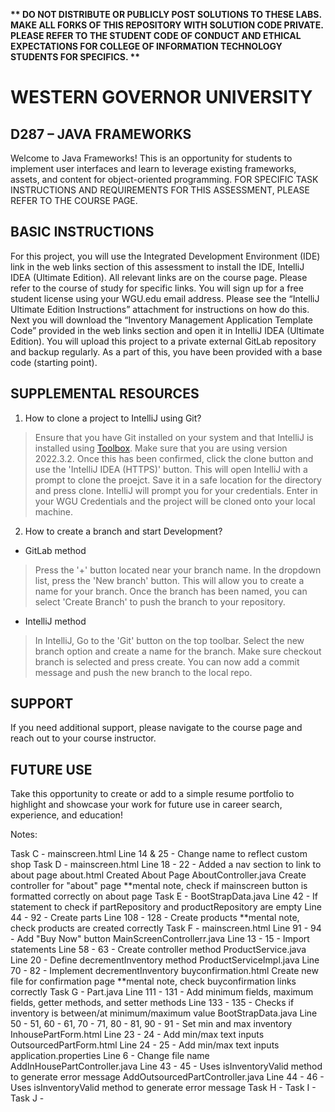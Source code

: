 <strong>** DO NOT DISTRIBUTE OR PUBLICLY POST SOLUTIONS TO THESE LABS. MAKE ALL FORKS OF THIS REPOSITORY WITH SOLUTION CODE PRIVATE. PLEASE REFER TO THE STUDENT CODE OF CONDUCT AND ETHICAL EXPECTATIONS FOR COLLEGE OF INFORMATION TECHNOLOGY STUDENTS FOR SPECIFICS. ** </strong>

# WESTERN GOVERNOR UNIVERSITY 
## D287 – JAVA FRAMEWORKS
Welcome to Java Frameworks! This is an opportunity for students to implement user interfaces and learn to leverage existing frameworks, assets, and content for object-oriented programming.
FOR SPECIFIC TASK INSTRUCTIONS AND REQUIREMENTS FOR THIS ASSESSMENT, PLEASE REFER TO THE COURSE PAGE.
## BASIC INSTRUCTIONS
For this project, you will use the Integrated Development Environment (IDE) link in the web links section of this assessment to install the IDE, IntelliJ IDEA (Ultimate Edition). All relevant links are on the course page. Please refer to the course of study for specific links. You will sign up for a free student license using your WGU.edu email address. Please see the “IntelliJ Ultimate Edition Instructions” attachment for instructions on how do this. Next you will download the “Inventory Management Application Template Code” provided in the web links section and open it in IntelliJ IDEA (Ultimate Edition). You will upload this project to a private external GitLab repository and backup regularly. As a part of this, you have been provided with a base code (starting point). 

## SUPPLEMENTAL RESOURCES  
1.	How to clone a project to IntelliJ using Git?

> Ensure that you have Git installed on your system and that IntelliJ is installed using [Toolbox](https://www.jetbrains.com/toolbox-app/). Make sure that you are using version 2022.3.2. Once this has been confirmed, click the clone button and use the 'IntelliJ IDEA (HTTPS)' button. This will open IntelliJ with a prompt to clone the proejct. Save it in a safe location for the directory and press clone. IntelliJ will prompt you for your credentials. Enter in your WGU Credentials and the project will be cloned onto your local machine.  

2. How to create a branch and start Development?

- GitLab method
> Press the '+' button located near your branch name. In the dropdown list, press the 'New branch' button. This will allow you to create a name for your branch. Once the branch has been named, you can select 'Create Branch' to push the branch to your repository.

- IntelliJ method
> In IntelliJ, Go to the 'Git' button on the top toolbar. Select the new branch option and create a name for the branch. Make sure checkout branch is selected and press create. You can now add a commit message and push the new branch to the local repo.

## SUPPORT
If you need additional support, please navigate to the course page and reach out to your course instructor.
## FUTURE USE
Take this opportunity to create or add to a simple resume portfolio to highlight and showcase your work for future use in career search, experience, and education!

Notes:

Task C -
    mainscreen.html
        Line 14 & 25 - Change name to reflect custom shop
Task D -
    mainscreen.html
        Line 18 - 22 - Added a nav section to link to about page
    about.html
        Created About Page
    AboutController.java
        Create controller for "about" page
**mental note, check if mainscreen button is formatted correctly on about page
Task E - 
    BootStrapData.java
        Line 42 - If statement to check if partRepository and productRepository are empty
        Line 44 - 92 - Create parts
        Line 108 - 128 - Create products
**mental note, check products are created correctly
Task F - 
    mainscreen.html
        Line 91 - 94 - Add "Buy Now" button
    MainScreenControllerr.java
        Line 13 - 15 - Import statements
        Line 58 - 63 - Create controller method
    ProductService.java
        Line 20 - Define decrementInventory method
    ProductServiceImpl.java
        Line 70 - 82 - Implement decrementInventory
    buyconfirmation.html
        Create new file for confirmation page
**mental note, check buyconfirmation links correctly
Task G -
    Part.java
        Line 111 - 131 - Add minimum fields, maximum fields, getter methods, and setter methods
        Line 133 - 135 - Checks if inventory is between/at minimum/maximum value
    BootStrapData.java
        Line 50 - 51, 60 - 61, 70 - 71, 80 - 81, 90 - 91 - Set min and max inventory
    InhousePartForm.html
        Line 23 - 24 - Add min/max text inputs
    OutsourcedPartForm.html
        Line 24 - 25 - Add min/max text inputs
    application.properties
        Line 6 - Change file name
    AddInHousePartController.java
        Line 43 - 45 - Uses isInventoryValid method to generate error message
    AddOutsourcedPartController.java
        Line 44 - 46 - Uses isInventoryValid method to generate error message
Task H -
Task I -
Task J -